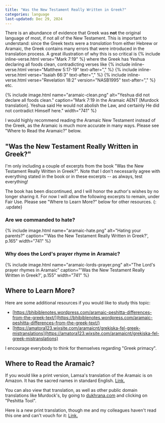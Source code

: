 ```yaml
---
title: "Was the New Testament Really Written in Greek?"
categories: language
last-updated: Dec 29, 2024
---
```


There is an abundance of evidence that Greek was **not** the original language of most, if not all of the New Testament. This is important to understand: since the Greek texts were a *translation* from either Hebrew or Aramaic, the Greek contains many errors that were introduced in the translation process. A great illustration of why this is so critical is {% include inline-verse.html verse="Mark 7:19" %} where the Greek has Yeshua declaring all foods clean, contradicting verses like {% include inline-verse.html verse="Matthew 5:17-19" text-after="," %} {% include inline-verse.html verse="Isaiah 66:3" text-after="," %} {% include inline-verse.html verse="Revelation 18:2" version="NASB1995" text-after="," %} etc.

{% include image.html name="aramaic-clean.png" alt="Yeshua did not declare all foods clean." caption="Mark 7:19 in the Aramaic AENT [Murdock translation]. Yeshua said He would not abolish the Law, and certainly He did not contradict Himself here." width="741" %}

I would highly recommend reading the Aramaic New Testament instead of the Greek, as the Aramaic is much more accurate in many ways. Please see "Where to Read the Aramaic?" below.

## "Was the New Testament Really Written in Greek?"

I'm only including a couple of excerpts from the book "Was the New Testament Really Written in Greek?". Note that I don't necessarily agree with everything stated in the book or in these excerpts -- as always, test everything!

The book has been discontinued, and I will honor the author's wishes by no longer sharing it. For now I will allow the following excerpts to remain, under Fair Use. Please see "Where to Learn More?" below for other resources.
{: .update}

### Are we commanded to hate?

{% include image.html name="aramaic-hate.png" alt="Hating your parents?" caption="'Was the New Testament Really Written in Greek?', p.165" width="741" %}

### Why does the Lord's prayer rhyme in Aramaic?

{% include image.html name="aramaic-lords-prayer.png" alt="The Lord's prayer rhymes in Aramaic" caption="'Was the New Testament Really Written in Greek?', p.155" width="741" %}

## Where to Learn More?

Here are some additional resources if you would like to study this topic:

- [https://bhibiblenotes.wordpress.com/aramaic-peshitta-differences-from-the-greek-text/](https://bhibiblenotes.wordpress.com/aramaic-peshitta-differences-from-the-greek-text/)
- [https://amatora123.wixsite.com/aramaicnt/grekiska-fel-greek-mistranslations](https://amatora123.wixsite.com/aramaicnt/grekiska-fel-greek-mistranslations)

I encourage everybody to think for themselves regarding "Greek primacy".

## Where to Read the Aramaic?

If you would like a print version, Lamsa's translation of the Aramaic is on Amazon. It has the sacred names in standard English.
[Link.](https://a.co/d/gPKrWUh)

You can also view that translation, as well as other public domain translations like Murdock's, by going to [dukhrana.com](https://dukhrana.com) and clicking on "Peshitta Tool".

Here is a new print translation, though me and my colleagues haven't read this one and can't vouch for it:
[Link.](https://www.lulu.com/shop/david-bauscher/the-peshitta-holy-bible-translated/hardcover/product-24008886.html?page=1&pageSize=4)
